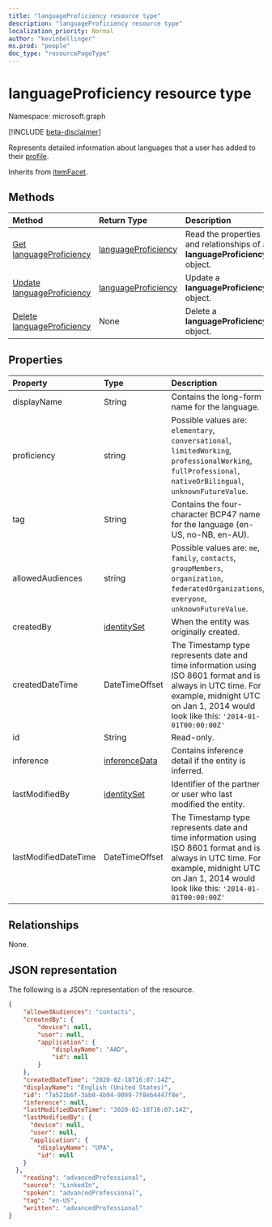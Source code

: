 ```yaml
---
title: "languageProficiency resource type"
description: "languageProficiency resource type"
localization_priority: Normal
author: "kevinbellinger"
ms.prod: "people"
doc_type: "resourcePageType"
---
```


# languageProficiency resource type

Namespace: microsoft.graph

[!INCLUDE [beta-disclaimer](../../includes/beta-disclaimer.md)]

Represents detailed information about languages that a user has added to their [profile](profile.md).

Inherits from [itemFacet](itemFacet.md).

## Methods

| Method                                                              | Return Type                                   | Description                                                                |
|:--------------------------------------------------------------------|:----------------------------------------------|:---------------------------------------------------------------------------|
| [Get languageProficiency](../api/languageproficiency-get.md)        | [languageProficiency](languageproficiency.md) | Read the properties and relationships of a **languageProficiency** object. |
| [Update languageProficiency](../api/languageproficiency-update.md)  | [languageProficiency](languageproficiency.md) | Update a **languageProficiency** object.                                   |
| [Delete languageProficiency](../api/languageproficiency-delete.md)  | None                                          | Delete a **languageProficiency** object.                                   |

## Properties

| Property     | Type        | Description                                                                                                                                                 |
|:-------------|:------------|:------------------------------------------------------------------------------------------------------------------------------------------------------------|
|displayName   |String       | Contains the long-form name for the language.                                                                                                               |
|proficiency   |string       | Possible values are: `elementary`, `conversational`, `limitedWorking`, `professionalWorking`, `fullProfessional`, `nativeOrBilingual`, `unknownFutureValue`.|
|tag           |String       | Contains the four-character BCP47 name for the language (en-US, no-NB, en-AU).                                                                              |
|allowedAudiences      |string                           | Possible values are: `me`, `family`, `contacts`, `groupMembers`, `organization`, `federatedOrganizations`, `everyone`, `unknownFutureValue`.                                                   |
|createdBy             |[identitySet](identityset.md)    | When the entity was originally created.                                                                                                                                                        |
|createdDateTime       |DateTimeOffset                   |The Timestamp type represents date and time information using ISO 8601 format and is always in UTC time. For example, midnight UTC on Jan 1, 2014 would look like this: `'2014-01-01T00:00:00Z'`|
|id                    |String                           | Read-only.                                                                                                                                                                                     |
|inference             |[inferenceData](inferencedata.md)| Contains inference detail if the entity is inferred.                                                                                                                                           |
|lastModifiedBy        |[identitySet](identityset.md)    | Identifier of the partner or user who last modified the entity.                                                                                                                                |
|lastModifiedDateTime  |DateTimeOffset                   |The Timestamp type represents date and time information using ISO 8601 format and is always in UTC time. For example, midnight UTC on Jan 1, 2014 would look like this: `'2014-01-01T00:00:00Z'`|

## Relationships

None.

## JSON representation

The following is a JSON representation of the resource.

<!-- {
  "blockType": "resource",
  "optionalProperties": [

  ],
  "@odata.type": "microsoft.graph.languageProficiency",
  "baseType": "microsoft.graph.itemfacet",
  "keyProperty": "id"
}-->

```json
{
    "allowedAudiences": "contacts",
    "createdBy": {
        "device": null,
        "user": null,
        "application": {
            "displayName": "AAD",
            "id": null
        }
    },
    "createdDateTime": "2020-02-18T16:07:14Z",
    "displayName": "English (United States)",
    "id": "7a521b6f-3ab8-4b94-9099-7f8eb4447f8e",
    "inference": null,
    "lastModifiedDateTime": "2020-02-18T16:07:14Z",
    "lastModifiedBy": {
      "device": null,
      "user": null,
      "application": {
        "displayName": "UPA",
        "id": null
    }
  },
    "reading": "advancedProfessional",
    "source": "LinkedIn",
    "spoken": "advancedProfessional",
    "tag": "en-US",
    "written": "advancedProfessional"
}
```

<!-- uuid: 16cd6b66-4b1a-43a1-adaf-3a886856ed98
2019-02-04 14:57:30 UTC -->
<!-- {
  "type": "#page.annotation",
  "description": "languageProficiency resource",
  "keywords": "",
  "section": "documentation",
  "tocPath": ""
}-->
